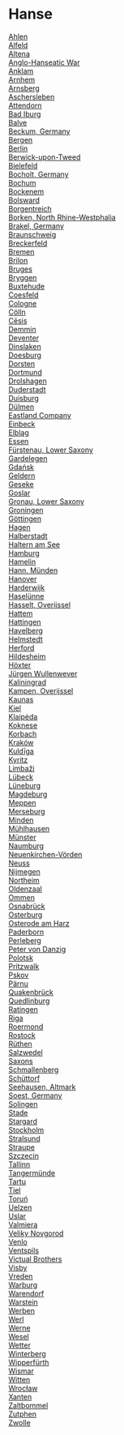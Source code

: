 # Hanse
[Ahlen](https://en.wikipedia.org/wiki/Ahlen)<br>
[Alfeld](https://en.wikipedia.org/wiki/Alfeld)<br>
[Altena](https://en.wikipedia.org/wiki/Altena)<br>
[Anglo-Hanseatic War](https://en.wikipedia.org/wiki/Anglo-Hanseatic_War)<br>
[Anklam](https://en.wikipedia.org/wiki/Anklam)<br>
[Arnhem](https://en.wikipedia.org/wiki/Arnhem)<br>
[Arnsberg](https://en.wikipedia.org/wiki/Arnsberg)<br>
[Aschersleben](https://en.wikipedia.org/wiki/Aschersleben)<br>
[Attendorn](https://en.wikipedia.org/wiki/Attendorn)<br>
[Bad Iburg](https://en.wikipedia.org/wiki/Bad_Iburg)<br>
[Balve](https://en.wikipedia.org/wiki/Balve)<br>
[Beckum, Germany](https://en.wikipedia.org/wiki/Beckum,_Germany)<br>
[Bergen](https://en.wikipedia.org/wiki/Bergen)<br>
[Berlin](https://en.wikipedia.org/wiki/Berlin)<br>
[Berwick-upon-Tweed](https://en.wikipedia.org/wiki/Berwick-upon-Tweed)<br>
[Bielefeld](https://en.wikipedia.org/wiki/Bielefeld)<br>
[Bocholt, Germany](https://en.wikipedia.org/wiki/Bocholt,_Germany)<br>
[Bochum](https://en.wikipedia.org/wiki/Bochum)<br>
[Bockenem](https://en.wikipedia.org/wiki/Bockenem)<br>
[Bolsward](https://en.wikipedia.org/wiki/Bolsward)<br>
[Borgentreich](https://en.wikipedia.org/wiki/Borgentreich)<br>
[Borken, North Rhine-Westphalia](https://en.wikipedia.org/wiki/Borken,_North_Rhine-Westphalia)<br>
[Brakel, Germany](https://en.wikipedia.org/wiki/Brakel,_Germany)<br>
[Braunschweig](https://en.wikipedia.org/wiki/Braunschweig)<br>
[Breckerfeld](https://en.wikipedia.org/wiki/Breckerfeld)<br>
[Bremen](https://en.wikipedia.org/wiki/Bremen)<br>
[Brilon](https://en.wikipedia.org/wiki/Brilon)<br>
[Bruges](https://en.wikipedia.org/wiki/Bruges)<br>
[Bryggen](https://en.wikipedia.org/wiki/Bryggen)<br>
[Buxtehude](https://en.wikipedia.org/wiki/Buxtehude)<br>
[Coesfeld](https://en.wikipedia.org/wiki/Coesfeld)<br>
[Cologne](https://en.wikipedia.org/wiki/Cologne)<br>
[Cölln](https://en.wikipedia.org/wiki/C%C3%B6lln)<br>
[Cēsis](https://en.wikipedia.org/wiki/C%C4%93sis)<br>
[Demmin](https://en.wikipedia.org/wiki/Demmin)<br>
[Deventer](https://en.wikipedia.org/wiki/Deventer)<br>
[Dinslaken](https://en.wikipedia.org/wiki/Dinslaken)<br>
[Doesburg](https://en.wikipedia.org/wiki/Doesburg)<br>
[Dorsten](https://en.wikipedia.org/wiki/Dorsten)<br>
[Dortmund](https://en.wikipedia.org/wiki/Dortmund)<br>
[Drolshagen](https://en.wikipedia.org/wiki/Drolshagen)<br>
[Duderstadt](https://en.wikipedia.org/wiki/Duderstadt)<br>
[Duisburg](https://en.wikipedia.org/wiki/Duisburg)<br>
[Dülmen](https://en.wikipedia.org/wiki/D%C3%BClmen)<br>
[Eastland Company](https://en.wikipedia.org/wiki/Eastland_Company)<br>
[Einbeck](https://en.wikipedia.org/wiki/Einbeck)<br>
[Elbląg](https://en.wikipedia.org/wiki/Elbl%C4%85g)<br>
[Essen](https://en.wikipedia.org/wiki/Essen)<br>
[Fürstenau, Lower Saxony](https://en.wikipedia.org/wiki/F%C3%BCrstenau,_Lower_Saxony)<br>
[Gardelegen](https://en.wikipedia.org/wiki/Gardelegen)<br>
[Gdańsk](https://en.wikipedia.org/wiki/Gda%C5%84sk)<br>
[Geldern](https://en.wikipedia.org/wiki/Geldern)<br>
[Geseke](https://en.wikipedia.org/wiki/Geseke)<br>
[Goslar](https://en.wikipedia.org/wiki/Goslar)<br>
[Gronau, Lower Saxony](https://en.wikipedia.org/wiki/Gronau,_Lower_Saxony)<br>
[Groningen](https://en.wikipedia.org/wiki/Groningen)<br>
[Göttingen](https://en.wikipedia.org/wiki/G%C3%B6ttingen)<br>
[Hagen](https://en.wikipedia.org/wiki/Hagen)<br>
[Halberstadt](https://en.wikipedia.org/wiki/Halberstadt)<br>
[Haltern am See](https://en.wikipedia.org/wiki/Haltern_am_See)<br>
[Hamburg](https://en.wikipedia.org/wiki/Hamburg)<br>
[Hamelin](https://en.wikipedia.org/wiki/Hamelin)<br>
[Hann. Münden](https://en.wikipedia.org/wiki/Hann._Münden)<br>
[Hanover](https://en.wikipedia.org/wiki/Hanover)<br>
[Harderwijk](https://en.wikipedia.org/wiki/Harderwijk)<br>
[Haselünne](https://en.wikipedia.org/wiki/Hasel%C3%BCnne)<br>
[Hasselt, Overijssel](https://en.wikipedia.org/wiki/Hasselt,_Overijssel)<br>
[Hattem](https://en.wikipedia.org/wiki/Hattem)<br>
[Hattingen](https://en.wikipedia.org/wiki/Hattingen)<br>
[Havelberg](https://en.wikipedia.org/wiki/Havelberg)<br>
[Helmstedt](https://en.wikipedia.org/wiki/Helmstedt)<br>
[Herford](https://en.wikipedia.org/wiki/Herford)<br>
[Hildesheim](https://en.wikipedia.org/wiki/Hildesheim)<br>
[Höxter](https://en.wikipedia.org/wiki/H%C3%B6xter)<br>
[Jürgen Wullenwever](https://en.wikipedia.org/wiki/J%C3%BCrgen_Wullenwever)<br>
[Kaliningrad](https://en.wikipedia.org/wiki/Kaliningrad)<br>
[Kampen, Overijssel](https://en.wikipedia.org/wiki/Kampen,_Overijssel)<br>
[Kaunas](https://en.wikipedia.org/wiki/Kaunas)<br>
[Kiel](https://en.wikipedia.org/wiki/Kiel)<br>
[Klaipėda](https://en.wikipedia.org/wiki/Klaip%C4%97da)<br>
[Koknese](https://en.wikipedia.org/wiki/Koknese)<br>
[Korbach](https://en.wikipedia.org/wiki/Korbach)<br>
[Kraków](https://en.wikipedia.org/wiki/Krak%C3%B3w)<br>
[Kuldīga](https://en.wikipedia.org/wiki/Kuld%C4%ABga)<br>
[Kyritz](https://en.wikipedia.org/wiki/Kyritz)<br>
[Limbaži](https://en.wikipedia.org/wiki/Limba%C5%BEi)<br>
[Lübeck](https://en.wikipedia.org/wiki/L%C3%BCbeck)<br>
[Lüneburg](https://en.wikipedia.org/wiki/L%C3%BCneburg)<br>
[Magdeburg](https://en.wikipedia.org/wiki/Magdeburg)<br>
[Meppen](https://en.wikipedia.org/wiki/Meppen)<br>
[Merseburg](https://en.wikipedia.org/wiki/Merseburg)<br>
[Minden](https://en.wikipedia.org/wiki/Minden)<br>
[Mühlhausen](https://en.wikipedia.org/wiki/M%C3%BChlhausen)<br>
[Münster](https://en.wikipedia.org/wiki/M%C3%BCnster)<br>
[Naumburg](https://en.wikipedia.org/wiki/Naumburg)<br>
[Neuenkirchen-Vörden](https://en.wikipedia.org/wiki/Neuenkirchen-V%C3%B6rden)<br>
[Neuss](https://en.wikipedia.org/wiki/Neuss)<br>
[Nijmegen](https://en.wikipedia.org/wiki/Nijmegen)<br>
[Northeim](https://en.wikipedia.org/wiki/Northeim)<br>
[Oldenzaal](https://en.wikipedia.org/wiki/Oldenzaal)<br>
[Ommen](https://en.wikipedia.org/wiki/Ommen)<br>
[Osnabrück](https://en.wikipedia.org/wiki/Osnabr%C3%BCck)<br>
[Osterburg](https://en.wikipedia.org/wiki/Osterburg_(Altmark))<br>
[Osterode am Harz](https://en.wikipedia.org/wiki/Osterode_am_Harz)<br>
[Paderborn](https://en.wikipedia.org/wiki/Paderborn)<br>
[Perleberg](https://en.wikipedia.org/wiki/Perleberg)<br>
[Peter von Danzig](https://en.wikipedia.org/wiki/Peter_von_Danzig_(ship))<br>
[Polotsk](https://en.wikipedia.org/wiki/Polotsk)<br>
[Pritzwalk](https://en.wikipedia.org/wiki/Pritzwalk)<br>
[Pskov](https://en.wikipedia.org/wiki/Pskov)<br>
[Pärnu](https://en.wikipedia.org/wiki/P%C3%A4rnu)<br>
[Quakenbrück](https://en.wikipedia.org/wiki/Quakenbr%C3%BCck)<br>
[Quedlinburg](https://en.wikipedia.org/wiki/Quedlinburg)<br>
[Ratingen](https://en.wikipedia.org/wiki/Ratingen)<br>
[Riga](https://en.wikipedia.org/wiki/Riga)<br>
[Roermond](https://en.wikipedia.org/wiki/Roermond)<br>
[Rostock](https://en.wikipedia.org/wiki/Rostock)<br>
[Rüthen](https://en.wikipedia.org/wiki/R%C3%BCthen)<br>
[Salzwedel](https://en.wikipedia.org/wiki/Salzwedel)<br>
[Saxons](https://en.wikipedia.org/wiki/Saxons)<br>
[Schmallenberg](https://en.wikipedia.org/wiki/Schmallenberg)<br>
[Schüttorf](https://en.wikipedia.org/wiki/Sch%C3%BCttorf)<br>
[Seehausen, Altmark](https://en.wikipedia.org/wiki/Seehausen,_Altmark)<br>
[Soest, Germany](https://en.wikipedia.org/wiki/Soest,_Germany)<br>
[Solingen](https://en.wikipedia.org/wiki/Solingen)<br>
[Stade](https://en.wikipedia.org/wiki/Stade)<br>
[Stargard](https://en.wikipedia.org/wiki/Stargard)<br>
[Stockholm](https://en.wikipedia.org/wiki/Stockholm)<br>
[Stralsund](https://en.wikipedia.org/wiki/Stralsund)<br>
[Straupe](https://en.wikipedia.org/wiki/Straupe)<br>
[Szczecin](https://en.wikipedia.org/wiki/Szczecin)<br>
[Tallinn](https://en.wikipedia.org/wiki/Tallinn)<br>
[Tangermünde](https://en.wikipedia.org/wiki/Tangerm%C3%BCnde)<br>
[Tartu](https://en.wikipedia.org/wiki/Tartu)<br>
[Tiel](https://en.wikipedia.org/wiki/Tiel)<br>
[Toruń](https://en.wikipedia.org/wiki/Toru%C5%84)<br>
[Uelzen](https://en.wikipedia.org/wiki/Uelzen)<br>
[Uslar](https://en.wikipedia.org/wiki/Uslar)<br>
[Valmiera](https://en.wikipedia.org/wiki/Valmiera)<br>
[Veliky Novgorod](https://en.wikipedia.org/wiki/Veliky_Novgorod)<br>
[Venlo](https://en.wikipedia.org/wiki/Venlo)<br>
[Ventspils](https://en.wikipedia.org/wiki/Ventspils)<br>
[Victual Brothers](https://en.wikipedia.org/wiki/Victual_Brothers)<br>
[Visby](https://en.wikipedia.org/wiki/Visby)<br>
[Vreden](https://en.wikipedia.org/wiki/Vreden)<br>
[Warburg](https://en.wikipedia.org/wiki/Warburg)<br>
[Warendorf](https://en.wikipedia.org/wiki/Warendorf)<br>
[Warstein](https://en.wikipedia.org/wiki/Warstein)<br>
[Werben](https://en.wikipedia.org/wiki/Werben_(Elbe))<br>
[Werl](https://en.wikipedia.org/wiki/Werl)<br>
[Werne](https://en.wikipedia.org/wiki/Werne)<br>
[Wesel](https://en.wikipedia.org/wiki/Wesel)<br>
[Wetter](https://en.wikipedia.org/wiki/Wetter_(Ruhr))<br>
[Winterberg](https://en.wikipedia.org/wiki/Winterberg)<br>
[Wipperfürth](https://en.wikipedia.org/wiki/Wipperf%C3%BCrth)<br>
[Wismar](https://en.wikipedia.org/wiki/Wismar)<br>
[Witten](https://en.wikipedia.org/wiki/Witten)<br>
[Wrocław](https://en.wikipedia.org/wiki/Wroc%C5%82aw)<br>
[Xanten](https://en.wikipedia.org/wiki/Xanten)<br>
[Zaltbommel](https://en.wikipedia.org/wiki/Zaltbommel)<br>
[Zutphen](https://en.wikipedia.org/wiki/Zutphen)<br>
[Zwolle](https://en.wikipedia.org/wiki/Zwolle)<br>
